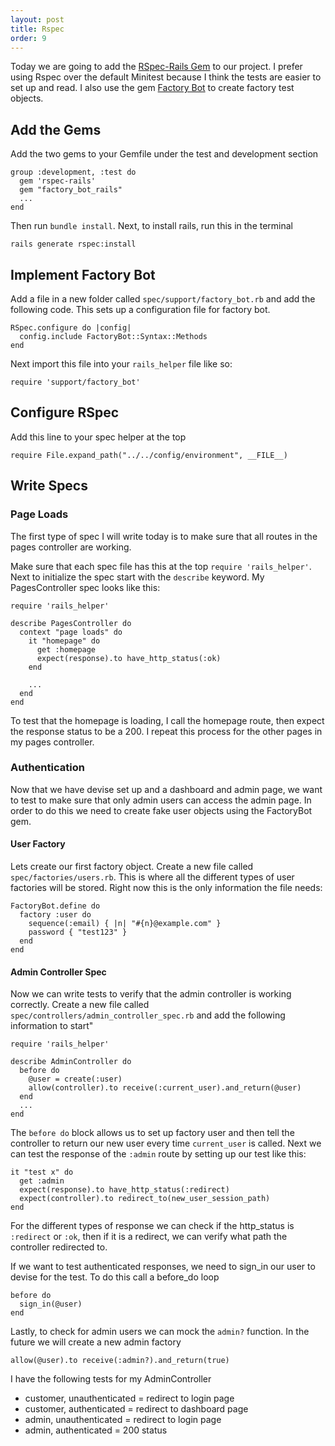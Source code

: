 ```yaml
---
layout: post
title: Rspec
order: 9
---
```


Today we are going to add the [RSpec-Rails Gem](https://github.com/rspec/rspec-rails) to our project. I prefer using Rspec over the default Minitest because I think the tests are easier to set up and read. I also use the gem [Factory Bot](https://github.com/thoughtbot/factory_bot) to create factory test objects.

## Add the Gems
Add the two gems to your Gemfile under the test and development section
```
group :development, :test do
  gem 'rspec-rails'
  gem "factory_bot_rails"
  ...
end
```
Then run `bundle install`. Next, to install rails, run this in the terminal
```
rails generate rspec:install
```

## Implement Factory Bot
Add a file in a new folder called `spec/support/factory_bot.rb` and add the following code. This sets up a configuration file for factory bot.
```
RSpec.configure do |config|
  config.include FactoryBot::Syntax::Methods
end
```
Next import this file into your `rails_helper` file like so:
```
require 'support/factory_bot'
```

## Configure RSpec
Add this line to your spec helper at the top
```
require File.expand_path("../../config/environment", __FILE__)
```

## Write Specs
### Page Loads
The first type of spec I will write today is to make sure that all routes in the pages controller are working.

Make sure that each spec file has this at the top `require 'rails_helper'`. Next to initialize the spec start with the `describe` keyword. My PagesController spec looks like this:
```
require 'rails_helper'

describe PagesController do
  context "page loads" do
    it "homepage" do
      get :homepage
      expect(response).to have_http_status(:ok)
    end

    ...
  end
end
```
To test that the homepage is loading, I call the homepage route, then expect the response status to be a 200. I repeat this process for the other pages in my pages controller.

### Authentication
Now that we have devise set up and a dashboard and admin page, we want to test to make sure that only admin users can access the admin page. In order to do this we need to create fake user objects using the FactoryBot gem.

#### User Factory
Lets create our first factory object. Create a new file called `spec/factories/users.rb`. This is where all the different types of user factories will be stored. Right now this is the only information the file needs:
```
FactoryBot.define do
  factory :user do
    sequence(:email) { |n| "#{n}@example.com" }
    password { "test123" }
  end
end
```
#### Admin Controller Spec
Now we can write tests to verify that the admin controller is working correctly. Create a new file called `spec/controllers/admin_controller_spec.rb` and add the following information to start"
```
require 'rails_helper'

describe AdminController do
  before do
    @user = create(:user)
    allow(controller).to receive(:current_user).and_return(@user)
  end
  ...
end
```
The `before do` block allows us to set up factory user and then tell the controller to return our new user every time `current_user` is called. Next we can test the response of the `:admin` route by setting up our test like this:
```
it "test x" do
  get :admin
  expect(response).to have_http_status(:redirect)
  expect(controller).to redirect_to(new_user_session_path)
end
```
For the different types of response we can check if the http_status is `:redirect` or `:ok`, then if it is a redirect, we can verify what path the controller redirected to.

If we want to test authenticated responses, we need to sign_in our user to devise for the test. To do this call a before_do loop
```
before do
  sign_in(@user)
end

```
Lastly, to check for admin users we can mock the `admin?` function. In the future we will create a new admin factory
```
allow(@user).to receive(:admin?).and_return(true)
```

I have the following tests for my AdminController
* customer, unauthenticated = redirect to login page
* customer, authenticated = redirect to dashboard page
* admin, unauthenticated = redirect to login page
* admin, authenticated = 200 status

